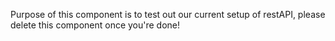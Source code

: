 Purpose of this component is to test out our current setup of restAPI,
please delete this component once you're done!